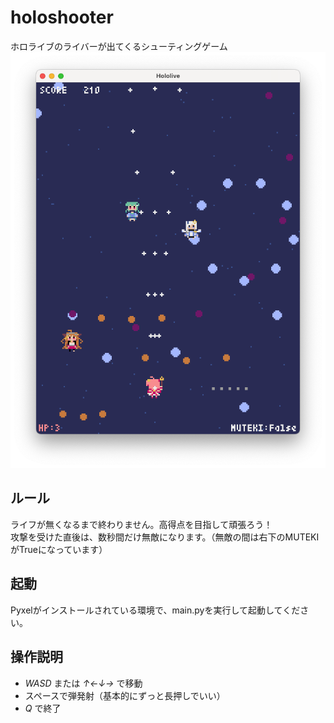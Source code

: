 # holoshooter
ホロライブのライバーが出てくるシューティングゲーム
![イメージ画像](sample_images/image.png)

## ルール
ライフが無くなるまで終わりません。高得点を目指して頑張ろう！<br>
攻撃を受けた直後は、数秒間だけ無敵になります。（無敵の間は右下のMUTEKIがTrueになっています）

## 起動
Pyxelがインストールされている環境で、main.pyを実行して起動してください。

## 操作説明
- *WASD* または *↑←↓→* で移動
- スペースで弾発射（基本的にずっと長押しでいい）
- *Q* で終了
